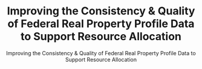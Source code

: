 ---
title: "Improving the Consistency & Quality of Federal Real Property Profile Data to Support Resource Allocation"
subtitle: "Improving the Consistency & Quality of Federal Real Property Profile Data to Support Resource Allocation"
doc-link: ../assets/files/GSA-Memo-to-Agencies-Regarding-Revised-Definitions-for-FY-2018-Reporting-12.1.16.pdf
layout: resources-landing
filters: real-property frpc memorandum omb 2016 archived
fiscal_year: 2016
---